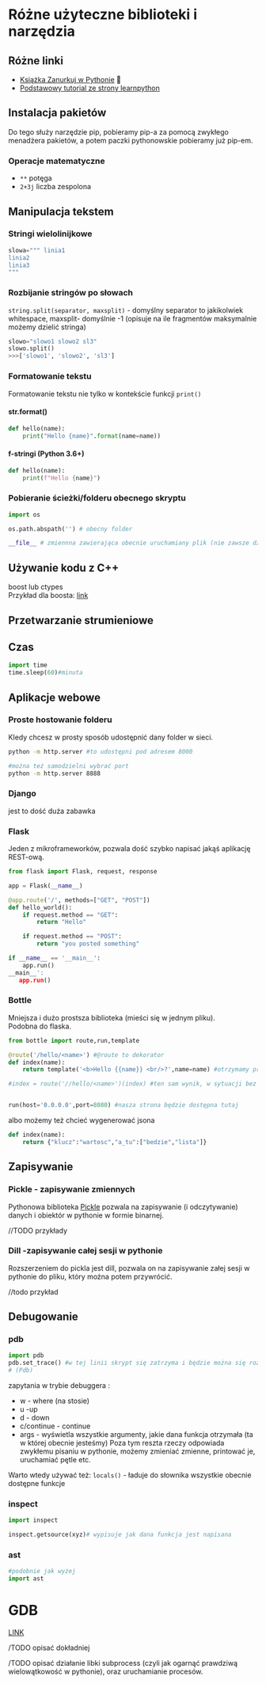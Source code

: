 # Różne użyteczne biblioteki i narzędzia

## Różne linki

- [Książka Zanurkuj w Pythonie](https://pl.wikibooks.org/wiki/Zanurkuj_w_Pythonie/Wersja_do_druku) 📖
- [Podstawowy tutorial ze strony learnpython](https://www.learnpython.org/)

## Instalacja pakietów

Do tego służy narzędzie pip, pobieramy pip-a za pomocą zwykłego menadżera pakietów, a potem paczki pythonowskie pobieramy już pip-em.

### Operacje matematyczne

- `**` potęga  
- `2+3j` liczba zespolona

## Manipulacja tekstem

### Stringi wielolinijkowe

```python
slowa=""" linia1
linia2
linia3
"""
```

### Rozbijanie stringów po słowach

`string.split(separator, maxsplit)` - domyślny separator to jakikolwiek whitespace, maxsplit- domyślnie -1 (opisuje na ile fragmentów maksymalnie możemy dzielić stringa)

```python
slowo="slowo1 slowo2 sl3"
slowo.split()
>>>['slowo1', 'slowo2', 'sl3']
```

### Formatowanie tekstu

Formatowanie tekstu nie tylko w kontekście funkcji `print()`

#### str.format()

```python
def hello(name):
    print("Hello {name}".format(name=name))

```

#### f-stringi (Python 3.6+)

```python
def hello(name):
    print(f"Hello {name}")
```

### Pobieranie ścieżki/folderu obecnego skryptu

```python
import os

os.path.abspath('') # obecny folder

__file__ # zmiennna zawierająca obecnie uruchamiany plik (nie zawsze działa)

```

## Używanie kodu z C++

boost lub ctypes  
Przykład dla boosta: [link](https://gist.github.com/pktiuk/2136eeefaf4271510d82e59f90c904ce)

## Przetwarzanie strumieniowe

## Czas

```python
import time
time.sleep(60)#minuta
```

## Aplikacje webowe

### Proste hostowanie folderu

KIedy chcesz w prosty sposób udostępnić dany folder w sieci.

```bash
python -m http.server #to udostępni pod adresem 8000

#można też samodzielni wybrać port
python -m http.server 8888
```

### Django

jest to dość duża zabawka

### Flask

Jeden z mikroframeworków, pozwala dość szybko napisać jakąś aplikację REST-ową.

```python
from flask import Flask, request, response

app = Flask(__name__)

@app.route('/', methods=["GET", "POST"])
def hello_world():
    if request.method == "GET":
        return "Hello"

    if request.method == "POST":
        return "you posted something"

if __name__ == '__main__':
    app.run()
__main__':
   app.run()
```

### Bottle

Mniejsza i dużo prostsza biblioteka (mieści się w jednym pliku).  
Podobna do flaska.

```python
from bottle import route,run,template

@route('/hello/<name>') #@route to dekorator
def index(name):
    return template('<b>Hello {{name}} <br/>?',name=name) #otrzymamy prostego html-a

#index = route('//hello/<name>')(index) #ten sam wynik, w sytuacji bez @route


run(host='0.0.0.0',port=8080) #nasza strona będzie dostępna tutaj

```

albo możemy też chcieć wygenerować jsona

```python
def index(name):
    return {"klucz":"wartosc","a_tu":["bedzie","lista"]}
```

## Zapisywanie

### Pickle - zapisywanie zmiennych

Pythonowa biblioteka [Pickle](https://docs.python.org/3/library/pickle.html) pozwala na zapisywanie (i odczytywanie) danych i obiektór w pythonie w formie binarnej.  

//TODO przykłady

### Dill -zapisywanie całej sesji w pythonie

Rozszerzeniem do pickla jest dill, pozwala on na zapisywanie załej sesji w pythonie do pliku, który można potem przywrócić.

//todo przykład

## Debugowanie

### pdb

```python
import pdb
pdb.set_trace() #w tej linii skrypt się zatrzyma i będzie można się rozejrzeć
# (Pdb)
```

zapytania w trybie debuggera :

- w - where (na stosie)
- u -up
- d - down
- c/continue - continue
- args - wyświetla wszystkie argumenty, jakie dana funkcja otrzymała (ta w której obecnie jesteśmy)
Poza tym reszta rzeczy odpowiada zwykłemu pisaniu w pythonie, możemy zmieniać zmienne, printować je, uruchamiać pętle etc.

Warto wtedy używać też:
`locals()` - ładuje do słownika wszystkie obecnie dostępne funkcje

### inspect

```python
import inspect

inspect.getsource(xyz)# wypisuje jak dana funkcja jest napisana

```

### ast

```python
#podobnie jak wyżej
import ast
```

# GDB

[LINK](https://wiki.python.org/moin/DebuggingWithGdb)

/TODO opisać dokładniej



/TODO opisać działanie libki subprocess (czyli jak ogarnąć prawdziwą wielowątkowość w pythonie), oraz uruchamianie procesów.
